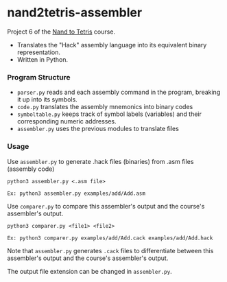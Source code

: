 # nand2tetris-assembler
Project 6 of the [Nand to Tetris](https://www.nand2tetris.org/course) course.

- Translates the "Hack" assembly language into its equivalent binary representation.
- Written in Python.

### Program Structure
- `parser.py` reads and each assembly command in the program, breaking it up into its symbols.
- `code.py` translates the assembly mnemonics into binary codes
- `symboltable.py` keeps track of symbol labels (variables) and their corresponding numeric addresses.
- `assembler.py` uses the previous modules to translate files

### Usage
Use `assembler.py` to generate .hack files (binaries) from .asm files (assembly code)
```
python3 assembler.py <.asm file>
```
```
Ex: python3 assembler.py examples/add/Add.asm
```
Use `comparer.py` to compare this assembler's output and the course's assembler's output.
```
python3 comparer.py <file1> <file2>
```
```
Ex: python3 comparer.py examples/add/Add.cack examples/add/Add.hack
```
Note that `assembler.py` generates `.cack` files to differentiate between this assembler's output and the course's assembler's output. 

The output file extension can be changed in `assembler.py`.
